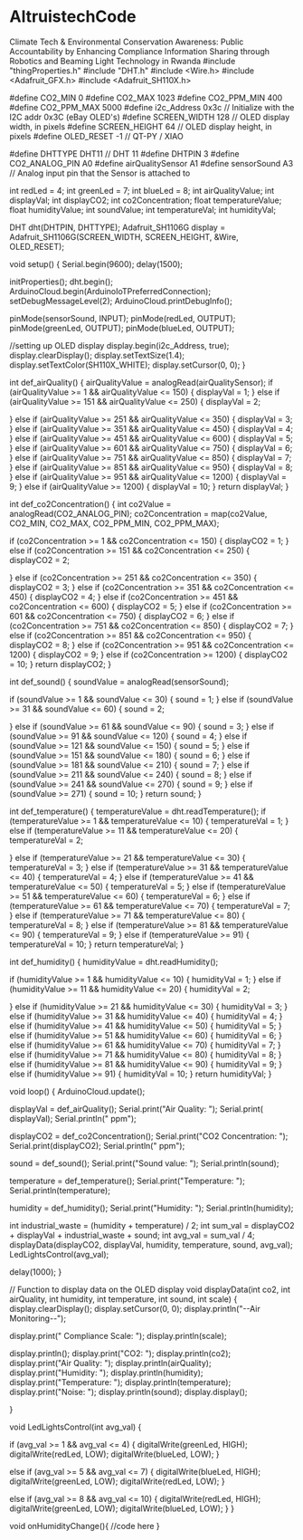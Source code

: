 # AltruistechCode
Climate Tech &amp; Environmental Conservation Awareness: Public Accountability by Enhancing Compliance Information Sharing through Robotics and Beaming Light Technology in Rwanda
#include "thingProperties.h"
#include "DHT.h"
#include <Wire.h>
#include <Adafruit_GFX.h>
#include <Adafruit_SH110X.h>

#define CO2_MIN 0
#define CO2_MAX 1023
#define CO2_PPM_MIN 400
#define CO2_PPM_MAX 5000
#define i2c_Address 0x3c // Initialize with the I2C addr 0x3C (eBay OLED's)
#define SCREEN_WIDTH 128 // OLED display width, in pixels
#define SCREEN_HEIGHT 64 // OLED display height, in pixels
#define OLED_RESET -1    // QT-PY / XIAO

#define DHTTYPE DHT11   // DHT 11
#define DHTPIN 3
#define CO2_ANALOG_PIN A0
#define airQualitySensor A1
#define sensorSound A3 // Analog input pin that the Sensor is attached to



int redLed = 4;
int greenLed = 7;
int blueLed = 8;
int airQualityValue;
int displayVal;
int displayCO2;
int co2Concentration;
float temperatureValue;
float humidityValue;
int soundValue;
int temperatureVal;
int humidityVal;

DHT dht(DHTPIN, DHTTYPE);
Adafruit_SH1106G display = Adafruit_SH1106G(SCREEN_WIDTH, SCREEN_HEIGHT, &Wire, OLED_RESET);


void setup() {
  Serial.begin(9600);
  delay(1500);

  initProperties();
  dht.begin();
  ArduinoCloud.begin(ArduinoIoTPreferredConnection);
  setDebugMessageLevel(2);
  ArduinoCloud.printDebugInfo();


  pinMode(sensorSound, INPUT);
  pinMode(redLed, OUTPUT);
  pinMode(greenLed, OUTPUT);
  pinMode(blueLed, OUTPUT);

  //setting up OLED display
  display.begin(i2c_Address, true);
  display.clearDisplay();
  display.setTextSize(1.4);
  display.setTextColor(SH110X_WHITE);
  display.setCursor(0, 0);
}

int def_airQuality() {
  airQualityValue = analogRead(airQualitySensor);
  if (airQualityValue >= 1 && airQualityValue <= 150) {
    displayVal = 1;
  }
  else if (airQualityValue >= 151 && airQualityValue <= 250) {
    displayVal = 2;

  }
  else if (airQualityValue >= 251 && airQualityValue <= 350) {
    displayVal = 3;
  }
  else if (airQualityValue >= 351 && airQualityValue <= 450) {
    displayVal = 4;
  }
  else if (airQualityValue >= 451 && airQualityValue <= 600) {
    displayVal = 5;
  }
  else if (airQualityValue >= 601 && airQualityValue <= 750) {
    displayVal = 6;
  }
  else if (airQualityValue >= 751 && airQualityValue <= 850) {
    displayVal = 7;
  }
  else if (airQualityValue >= 851 && airQualityValue <= 950) {
    displayVal = 8;
  }
  else if (airQualityValue >= 951 && airQualityValue <= 1200) {
    displayVal = 9;
  }
  else if (airQualityValue >= 1200) {
    displayVal = 10;
  }
  return displayVal;
}

int def_co2Concentration() {
  int co2Value = analogRead(CO2_ANALOG_PIN);
  co2Concentration = map(co2Value, CO2_MIN, CO2_MAX, CO2_PPM_MIN, CO2_PPM_MAX);

  if (co2Concentration >= 1 && co2Concentration <= 150) {
    displayCO2 = 1;
  }
  else if (co2Concentration >= 151 && co2Concentration <= 250) {
    displayCO2 = 2;

  }
  else if (co2Concentration >= 251 && co2Concentration <= 350) {
    displayCO2 = 3;
  }
  else if (co2Concentration >= 351 && co2Concentration <= 450) {
    displayCO2 = 4;
  }
  else if (co2Concentration >= 451 && co2Concentration <= 600) {
    displayCO2 = 5;
  }
  else if (co2Concentration >= 601 && co2Concentration <= 750) {
    displayCO2 = 6;
  }
  else if (co2Concentration >= 751 && co2Concentration <= 850) {
    displayCO2 = 7;
  }
  else if (co2Concentration >= 851 && co2Concentration <= 950) {
    displayCO2 = 8;
  }
  else if (co2Concentration >= 951 && co2Concentration <= 1200) {
    displayCO2 = 9;
  }
  else if (co2Concentration >= 1200) {
    displayCO2 = 10;
  }
  return displayCO2;
}

int def_sound() {
  soundValue = analogRead(sensorSound);

  if (soundValue >= 1 && soundValue <= 30) {
    sound = 1;
  }
  else if (soundValue >= 31 && soundValue <= 60) {
    sound = 2;

  }
  else if (soundValue >= 61 && soundValue <= 90) {
    sound = 3;
  }
  else if (soundValue >= 91 && soundValue <= 120) {
    sound = 4;
  }
  else if (soundValue >= 121 && soundValue <= 150) {
    sound = 5;
  }
  else if (soundValue >= 151 && soundValue <= 180) {
    sound = 6;
  }
  else if (soundValue >= 181 && soundValue <= 210) {
    sound = 7;
  }
  else if (soundValue >= 211 && soundValue <= 240) {
    sound = 8;
  }
  else if (soundValue >= 241 && soundValue <= 270) {
    sound = 9;
  }
  else if (soundValue >= 271) {
    sound = 10;
  }
  return sound;
}

int def_temperature() {
  temperatureValue = dht.readTemperature();
  if (temperatureValue >= 1 && temperatureValue <= 10) {
    temperatureVal = 1;
  }
  else if (temperatureValue >= 11 && temperatureValue <= 20) {
    temperatureVal = 2;

  }
  else if (temperatureValue >= 21 && temperatureValue <= 30) {
    temperatureVal = 3;
  }
  else if (temperatureValue >= 31 && temperatureValue <= 40) {
    temperatureVal = 4;
  }
  else if (temperatureValue >= 41 && temperatureValue <= 50) {
    temperatureVal = 5;
  }
  else if (temperatureValue >= 51 && temperatureValue <= 60) {
    temperatureVal = 6;
  }
  else if (temperatureValue >= 61 && temperatureValue <= 70) {
    temperatureVal = 7;
  }
  else if (temperatureValue >= 71 && temperatureValue <= 80) {
    temperatureVal = 8;
  }
  else if (temperatureValue >= 81 && temperatureValue <= 90) {
    temperatureVal = 9;
  }
  else if (temperatureValue >= 91) {
    temperatureVal = 10;
  }
  return temperatureVal;
}

int def_humidity() {
  humidityValue = dht.readHumidity();

  if (humidityValue >= 1 && humidityValue <= 10) {
    humidityVal = 1;
  }
  else if (humidityValue >= 11 && humidityValue <= 20) {
    humidityVal = 2;

  }
  else if (humidityValue >= 21 && humidityValue <= 30) {
    humidityVal = 3;
  }
  else if (humidityValue >= 31 && humidityValue <= 40) {
    humidityVal = 4;
  }
  else if (humidityValue >= 41 && humidityValue <= 50) {
    humidityVal = 5;
  }
  else if (humidityValue >= 51 && humidityValue <= 60) {
    humidityVal = 6;
  }
  else if (humidityValue >= 61 && humidityValue <= 70) {
    humidityVal = 7;
  }
  else if (humidityValue >= 71 && humidityValue <= 80) {
    humidityVal = 8;
  }
  else if (humidityValue >= 81 && humidityValue <= 90) {
    humidityVal = 9;
  }
  else if (humidityValue >= 91) {
    humidityVal = 10;
  }
  return humidityVal;
}

void loop() {
  ArduinoCloud.update();
  

  displayVal = def_airQuality();
  Serial.print("Air Quality: ");
  Serial.print( displayVal);
  Serial.println(" ppm");


  displayCO2 = def_co2Concentration();
  Serial.print("CO2 Concentration: ");
  Serial.print(displayCO2);
  Serial.println(" ppm");

  sound = def_sound();
  Serial.print("Sound value: ");
  Serial.println(sound);

  temperature = def_temperature();
  Serial.print("Temperature: ");
  Serial.println(temperature);

  humidity = def_humidity();
  Serial.print("Humidity: ");
  Serial.println(humidity);
  
  
  int industrial_waste = (humidity + temperature) / 2;
  int sum_val = displayCO2 + displayVal + industrial_waste + sound;
  int avg_val = sum_val / 4;
  displayData(displayCO2, displayVal, humidity, temperature, sound, avg_val);
  LedLightsControl(avg_val);

  delay(1000);
}



// Function to display data on the OLED display
void displayData(int co2, int airQuality, int humidity, int temperature, int sound, int scale) {
  display.clearDisplay();
  display.setCursor(0, 0);
  display.println("--Air Monitoring--");

  display.print(" Compliance Scale: ");
  display.println(scale);
  
  display.println();
  display.print("CO2:         ");
  display.println(co2);
  display.print("Air Quality: ");
  display.println(airQuality);
  display.print("Humidity:    ");
  display.println(humidity);
  display.print("Temperature: ");
  display.println(temperature);
  display.print("Noise:       ");
  display.println(sound);
  display.display();
  
}

void LedLightsControl(int avg_val) {
  
  if (avg_val >= 1 && avg_val <= 4) {
    digitalWrite(greenLed, HIGH);
    digitalWrite(redLed, LOW);
    digitalWrite(blueLed, LOW);
  }
  
  else if (avg_val >= 5 && avg_val <= 7) {
    digitalWrite(blueLed, HIGH);
    digitalWrite(greenLed, LOW);
    digitalWrite(redLed, LOW);
  }
  
  else if (avg_val >= 8 && avg_val <= 10) {
    digitalWrite(redLed, HIGH);
    digitalWrite(greenLed, LOW);
    digitalWrite(blueLed, LOW);
  }
}

void onHumidityChange(){
  //code here
}

